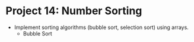 # Project 14: Number Sorting

- Implement sorting algorithms (bubble sort, selection sort) using arrays.
  - Bubble Sort
  